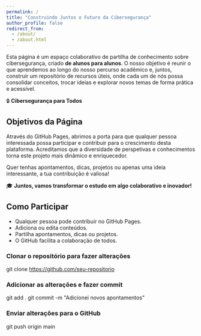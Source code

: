```yaml
---
permalink: /
title: "Construindo Juntos o Futuro da Cibersegurança"
author_profile: false
redirect_from: 
  - /about/
  - /about.html
---
```


Esta página é um espaço colaborativo de partilha de conhecimento sobre cibersegurança, criado **de alunos para alunos**. O nosso objetivo é reunir o que aprendemos ao longo do nosso percurso académico e, juntos, construir um repositório de recursos úteis, onde cada um de nós possa consolidar conceitos, trocar ideias e explorar novos temas de forma prática e acessível.

🔒 **Cibersegurança para Todos**

## Objetivos da Página

Através do GitHub Pages, abrimos a porta para que qualquer pessoa interessada possa participar e contribuir para o crescimento desta plataforma. Acreditamos que a diversidade de perspetivas e conhecimentos torna este projeto mais dinâmico e enriquecedor. 

Quer tenhas apontamentos, dicas, projetos ou apenas uma ideia interessante, a tua contribuição é valiosa!

🎓 **Juntos, vamos transformar o estudo em algo colaborativo e inovador!**

## Como Participar

- Qualquer pessoa pode contribuir no GitHub Pages.
- Adiciona ou edita conteúdos.
- Partilha apontamentos, dicas ou projetos.
- O GitHub facilita a colaboração de todos.

### Clonar o repositório para fazer alterações
git clone https://github.com/seu-repositorio

### Adicionar as alterações e fazer commit
git add .
git commit -m "Adicionei novos apontamentos"

### Enviar alterações para o GitHub
git push origin main
